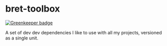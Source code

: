 # bret-toolbox

[![Greenkeeper badge](https://badges.greenkeeper.io/bcomnes/bret-toolbox.svg)](https://greenkeeper.io/)

A set of dev dev dependencies I like to use with all my projects, versioned as a single unit.
